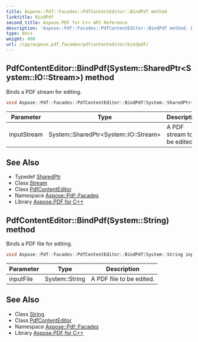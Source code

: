 ```yaml
---
title: Aspose::Pdf::Facades::PdfContentEditor::BindPdf method
linktitle: BindPdf
second_title: Aspose.PDF for C++ API Reference
description: 'Aspose::Pdf::Facades::PdfContentEditor::BindPdf method. Binds a PDF stream for editing in C++.'
type: docs
weight: 400
url: /cpp/aspose.pdf.facades/pdfcontenteditor/bindpdf/
---
```

## PdfContentEditor::BindPdf(System::SharedPtr\<System::IO::Stream\>) method


Binds a PDF stream for editing.

```cpp
void Aspose::Pdf::Facades::PdfContentEditor::BindPdf(System::SharedPtr<System::IO::Stream> inputStream) override
```


| Parameter | Type | Description |
| --- | --- | --- |
| inputStream | System::SharedPtr\<System::IO::Stream\> | A PDF stream to be edited. |

## See Also

* Typedef [SharedPtr](../../../system/sharedptr/)
* Class [Stream](../../../system.io/stream/)
* Class [PdfContentEditor](../)
* Namespace [Aspose::Pdf::Facades](../../)
* Library [Aspose.PDF for C++](../../../)
## PdfContentEditor::BindPdf(System::String) method


Binds a PDF file for editing.

```cpp
void Aspose::Pdf::Facades::PdfContentEditor::BindPdf(System::String inputFile) override
```


| Parameter | Type | Description |
| --- | --- | --- |
| inputFile | System::String | A PDF file to be edited. |

## See Also

* Class [String](../../../system/string/)
* Class [PdfContentEditor](../)
* Namespace [Aspose::Pdf::Facades](../../)
* Library [Aspose.PDF for C++](../../../)
